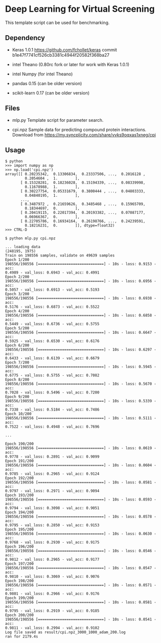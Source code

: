 Deep Learning for Virtual Screening
===================================

This template script can be used for benchmarking. 

Dependency
----------

- Keras 1.0.1
  https://github.com/fchollet/keras
  commit b1e47f7741cf526cb3381c4944f20582f368ba27

- intel Theano (0.80rc fork or later for work with Keras 1.0.1)

- intel Numpy (for intel Theano)

- pandas 0.15 (can be older version)
- scikit-learn 0.17 (can be older version)

Files
-----

- mlp.py
  Template script for parameter search.

- cpi.npz
  Sample data for predicting compound protein interactions. 
  Download from https://my.syncplicity.com/share/vvks9oqxas1xneg/cpi 

Usage
-----

    $ python
    >>> import numpy as np
    >>> np.load('cpi.npz')
    array([[ 0.20235342,  0.13306834,  0.23337506, ...,  0.2016128 ,
             0.2054604 ,  1.        ],
           [ 0.15328281,  0.18236028,  0.15194339, ...,  0.08339998,
             0.11678988,  1.        ],
           [ 0.30227754,  0.05331679,  0.3800444 , ...,  0.04803333,
             0.04840195,  1.        ],
           ...,
           [ 0.3487972 ,  0.21659626,  0.3485468 , ...,  0.15965709,
             0.18344697,  0.        ],
           [ 0.20419115,  0.22017394,  0.20193382, ...,  0.07087177,
             0.06966367,  0.        ],
           [ 0.22705786,  0.16934164,  0.26198766, ...,  0.24239591,
             0.18216231,  0.        ]], dtype=float32)
    >>> CTRL-D

    $ python mlp.py cpi.npz

    ... loading data
    (248195, 1975)
    Train on 198556 samples, validate on 49639 samples
    Epoch 1/200
    198556/198556 [==============================] - 10s - loss: 0.9153 - acc:
    0.4989 - val_loss: 0.6943 - val_acc: 0.4991
    Epoch 2/200
    198556/198556 [==============================] - 10s - loss: 0.6956 - acc:
    0.5057 - val_loss: 0.6913 - val_acc: 0.5193
    Epoch 3/200
    198556/198556 [==============================] - 10s - loss: 0.6938 - acc:
    0.5176 - val_loss: 0.6873 - val_acc: 0.5522
    Epoch 4/200
    198556/198556 [==============================] - 10s - loss: 0.6858 - acc:
    0.5449 - val_loss: 0.6736 - val_acc: 0.5755
    Epoch 5/200
    198556/198556 [==============================] - 10s - loss: 0.6647 - acc:
    0.5925 - val_loss: 0.6530 - val_acc: 0.6176
    Epoch 6/200
    198556/198556 [==============================] - 10s - loss: 0.6297 - acc:
    0.6433 - val_loss: 0.6139 - val_acc: 0.6679
    Epoch 7/200
    198556/198556 [==============================] - 10s - loss: 0.5945 - acc:
    0.6775 - val_loss: 0.5755 - val_acc: 0.7082
    Epoch 8/200
    198556/198556 [==============================] - 10s - loss: 0.5670 - acc:
    0.7028 - val_loss: 0.5496 - val_acc: 0.7200
    Epoch 9/200
    198556/198556 [==============================] - 10s - loss: 0.5339 - acc:
    0.7338 - val_loss: 0.5184 - val_acc: 0.7486
    Epoch 10/200
    198556/198556 [==============================] - 10s - loss: 0.5111 - acc:
    0.7522 - val_loss: 0.4948 - val_acc: 0.7696

    ...

    Epoch 190/200
    198556/198556 [==============================] - 10s - loss: 0.0619 - acc:
    0.9778 - val_loss: 0.2891 - val_acc: 0.9099
    Epoch 191/200
    198556/198556 [==============================] - 10s - loss: 0.0604 - acc:
    0.9785 - val_loss: 0.2965 - val_acc: 0.9124
    Epoch 192/200
    198556/198556 [==============================] - 10s - loss: 0.0581 - acc:
    0.9797 - val_loss: 0.2971 - val_acc: 0.9094
    Epoch 193/200
    198556/198556 [==============================] - 10s - loss: 0.0593 - acc:
    0.9794 - val_loss: 0.3098 - val_acc: 0.9051
    Epoch 194/200
    198556/198556 [==============================] - 10s - loss: 0.0578 - acc:
    0.9795 - val_loss: 0.2850 - val_acc: 0.9153
    Epoch 195/200
    198556/198556 [==============================] - 10s - loss: 0.0630 - acc:
    0.9768 - val_loss: 0.2930 - val_acc: 0.9175
    Epoch 196/200
    198556/198556 [==============================] - 10s - loss: 0.0546 - acc:
    0.9812 - val_loss: 0.2965 - val_acc: 0.9177
    Epoch 197/200
    198556/198556 [==============================] - 10s - loss: 0.0547 - acc:
    0.9810 - val_loss: 0.3069 - val_acc: 0.9076
    Epoch 198/200
    198556/198556 [==============================] - 10s - loss: 0.0571 - acc:
    0.9801 - val_loss: 0.2966 - val_acc: 0.9176
    Epoch 199/200
    198556/198556 [==============================] - 10s - loss: 0.0581 - acc:
    0.9795 - val_loss: 0.2919 - val_acc: 0.9185
    Epoch 200/200
    198556/198556 [==============================] - 10s - loss: 0.0541 - acc:
    0.9811 - val_loss: 0.2994 - val_acc: 0.9102
    Log file saved as result/cpi.npz_3000_1000_adam_200.log
    ran for 2179.4s

